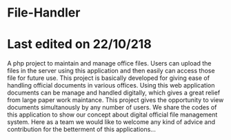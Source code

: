 # File-Handler
# Last edited on 22/10/218
A php project to maintain and manage office files. Users can upload the files in the server using this application and then easily can access those file for future use.
This project is basically developed for giving ease of handling official documents in various offices. 
Using this web application documents can be manage and handled digitally, which gives a great relief from large paper work maintance.
This project gives the opportunity to view documents simultanously by any number of users.
We share the codes of this application to show our concept about digital official file management system.
Here as a team we would like to welcome any kind of advice and contribution for the betterment of this applications...
